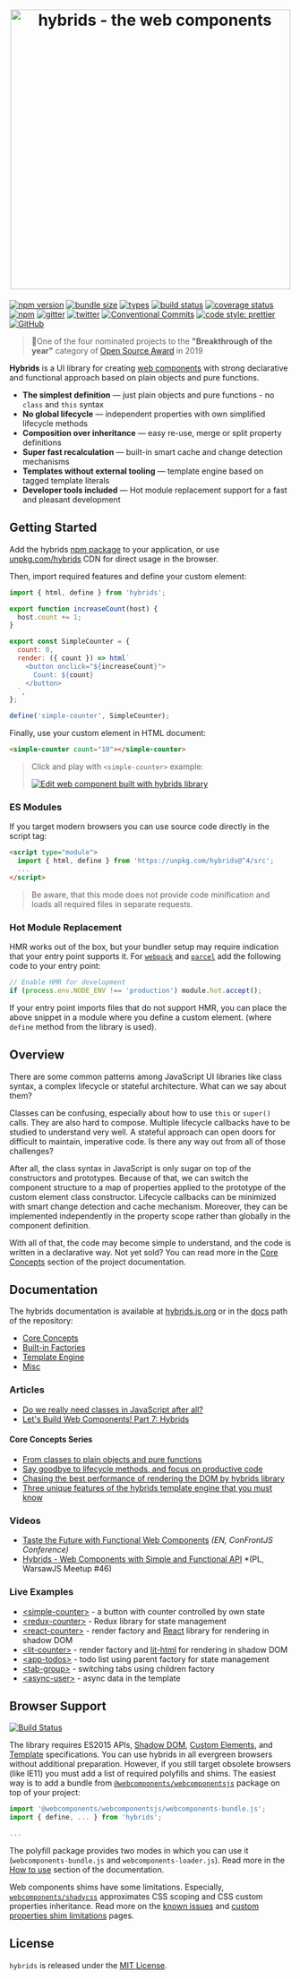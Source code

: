 <h1 align="center">
  <img alt="hybrids - the web components" src="https://raw.githubusercontent.com/hybridsjs/hybrids/master/docs/assets/hybrids-full-logo.svg?sanitize=true" width="500" align="center">
  <br/>
</h1>

[![npm version](https://img.shields.io/npm/v/hybrids.svg?style=flat)](https://www.npmjs.com/package/hybrids)
[![bundle size](https://img.shields.io/bundlephobia/minzip/hybrids.svg?label=minzip)](https://bundlephobia.com/result?p=hybrids)
[![types](https://img.shields.io/npm/types/webcomponents-in-react.svg?style=flat)](https://github.com/hybridsjs/hybrids/blob/master/types/index.d.ts)
[![build status](https://img.shields.io/travis/hybridsjs/hybrids/master.svg?style=flat)](https://travis-ci.com/hybridsjs/hybrids)
[![coverage status](https://img.shields.io/coveralls/github/hybridsjs/hybrids.svg?style=flat)](https://coveralls.io/github/hybridsjs/hybrids?branch=master)
[![npm](https://img.shields.io/npm/dt/hybrids.svg)](https://www.npmjs.com/package/hybrids)
[![gitter](https://img.shields.io/gitter/room/nwjs/nw.js.svg?colorB=893F77)](https://gitter.im/hybridsjs/hybrids)
[![twitter](https://img.shields.io/badge/follow-on%20twitter-4AA1EC.svg)](https://twitter.com/hybridsjs)
[![Conventional Commits](https://img.shields.io/badge/Conventional%20Commits-1.0.0-yellow.svg)](https://conventionalcommits.org)
[![code style: prettier](https://img.shields.io/badge/code_style-prettier-ff69b4.svg)](https://github.com/prettier/prettier)
[![GitHub](https://img.shields.io/github/license/hybridsjs/hybrids.svg)](LICENSE)

> 🏅One of the four nominated projects to the **"Breakthrough of the year"** category of [Open Source Award](https://osawards.com/javascript/) in 2019

**Hybrids** is a UI library for creating [web components](https://www.webcomponents.org/) with strong declarative and functional approach based on plain objects and pure functions.

* **The simplest definition** — just plain objects and pure functions - no `class` and `this` syntax
* **No global lifecycle** — independent properties with own simplified lifecycle methods
* **Composition over inheritance** — easy re-use, merge or split property definitions
* **Super fast recalculation** — built-in smart cache and change detection mechanisms
* **Templates without external tooling** — template engine based on tagged template literals
* **Developer tools included** — Hot module replacement support for a fast and pleasant development

## Getting Started

Add the hybrids [npm package](https://www.npmjs.com/package/hybrids) to your application, or use [unpkg.com/hybrids](https://unpkg.com/hybrids@^4/src) CDN for direct usage in the browser. 

Then, import required features and define your custom element:

```javascript
import { html, define } from 'hybrids';

export function increaseCount(host) {
  host.count += 1;
}

export const SimpleCounter = {
  count: 0,
  render: ({ count }) => html`
    <button onclick="${increaseCount}">
      Count: ${count}
    </button>
  `,
};

define('simple-counter', SimpleCounter);
```

Finally, use your custom element in HTML document:

```html
<simple-counter count="10"></simple-counter>
```

> Click and play with `<simple-counter>` example:
>
> [![Edit <simple-counter> web component built with hybrids library](https://codesandbox.io/static/img/play-codesandbox.svg)](https://codesandbox.io/s/simple-counter-web-component-built-with-hybrids-library-co2ow?file=/src/SimpleCounter.js)

### ES Modules

If you target modern browsers you can use source code directly in the script tag:

```html
<script type="module">
  import { html, define } from 'https://unpkg.com/hybrids@^4/src';
  ...
</script>
```

> Be aware, that this mode does not provide code minification and loads all required files in separate requests.

### Hot Module Replacement

HMR works out of the box, but your bundler setup may require indication that your entry point supports it. For [`webpack`](https://webpack.js.org) and [`parcel`](https://parceljs.org/) add the following code to your entry point:

```javascript
// Enable HMR for development
if (process.env.NODE_ENV !== 'production') module.hot.accept();
```

If your entry point imports files that do not support HMR, you can place the above snippet in a module where you define a custom element. (where `define` method from the library is used).

## Overview

There are some common patterns among JavaScript UI libraries like class syntax, a complex lifecycle or stateful architecture. What can we say about them?

Classes can be confusing, especially about how to use `this` or `super()` calls. They are also hard to compose. Multiple lifecycle callbacks have to be studied to understand very well. A stateful approach can open doors for difficult to maintain, imperative code. Is there any way out from all of those challenges?

After all, the class syntax in JavaScript is only sugar on top of the constructors and prototypes. Because of that, we can switch the component structure to a map of properties applied to the prototype of the custom element class constructor. Lifecycle callbacks can be minimized with smart change detection and cache mechanism. Moreover, they can be implemented independently in the property scope rather than globally in the component definition.

With all of that, the code may become simple to understand, and the code is written in a declarative way. Not yet sold? You can read more in the [Core Concepts](docs/core-concepts/README.md) section of the project documentation.

## Documentation

The hybrids documentation is available at [hybrids.js.org](https://hybrids.js.org) or in the [docs](docs/README.md) path of the repository:

* [Core Concepts](docs/core-concepts/README.md)
* [Built-in Factories](docs/built-in-factories/README.md)
* [Template Engine](docs/template-engine/README.md)
* [Misc](docs/misc/README.md)

### Articles

* [Do we really need classes in JavaScript after all?](https://dev.to/smalluban/do-we-really-need-classes-in-javascript-after-all-91n)
* [Let's Build Web Components! Part 7: Hybrids](https://dev.to/bennypowers/lets-build-web-components-part-7-hybrids-187l)

#### Core Concepts Series

* [From classes to plain objects and pure functions](https://dev.to/smalluban/from-classes-to-plain-objects-and-pure-functions-2gip)
* [Say goodbye to lifecycle methods, and focus on productive code](https://dev.to/smalluban/how-to-say-goodbye-to-lifecycle-methods-and-focus-on-productive-code-175)
* [Chasing the best performance of rendering the DOM by hybrids library](https://dev.to/smalluban/chasing-the-best-performance-of-rendering-the-dom-by-hybrids-library-436d)
* [Three unique features of the hybrids template engine that you must know](https://dev.to/smalluban/three-unique-features-of-the-hybrids-template-engine-that-you-must-know-5ada)

### Videos

* [Taste the Future with Functional Web Components](https://youtu.be/WZ1MEHuxHGg) *(EN, ConFrontJS Conference)*
* [Hybrids - Web Components with Simple and Functional API](https://youtu.be/ni0d34Yrugk) *(PL, WarsawJS Meetup #46)

### Live Examples

* [&lt;simple-counter&gt;](https://codesandbox.io/s/simple-counter-web-component-built-with-hybrids-library-co2ow?file=/src/SimpleCounter.js) - a button with counter controlled by own state
* [&lt;redux-counter&gt;](https://codesandbox.io/s/redux-counter-web-component-built-with-hybrids-library-jrqzp?file=/src/ReduxCounter.js) - Redux library for state management
* [&lt;react-counter&gt;](https://codesandbox.io/s/react-counter-web-component-built-with-hybrids-library-u0g8k?file=/src/ReactCounter.jsx) - render factory and [React](https://reactjs.org/) library for rendering in shadow DOM
* [&lt;lit-counter&gt;](https://codesandbox.io/s/lit-counter-web-component-built-with-hybrids-library-qoqb5?file=/src/LitCounter.js) - render factory and [lit-html](https://lit-html.polymer-project.org/) for rendering in shadow DOM
* [&lt;app-todos&gt;](https://codesandbox.io/s/app-todos-web-components-built-with-hybrids-library-behpb?file=/src/index.js) - todo list using parent factory for state management
* [&lt;tab-group&gt;](https://codesandbox.io/s/tab-group-web-component-built-with-hybrids-library-e2t3e?file=/src/index.js) - switching tabs using children factory
* [&lt;async-user&gt;](https://codesandbox.io/s/async-user-web-component-built-with-hybrids-library-fhx3j?file=/src/AsyncUser.js) - async data in the template

## Browser Support

[![Build Status](https://app.saucelabs.com/browser-matrix/hybrids.svg)](https://app.saucelabs.com/open_sauce/user/hybrids/builds)

The library requires ES2015 APIs, [Shadow DOM](https://w3c.github.io/webcomponents/spec/shadow/), [Custom Elements](https://www.w3.org/TR/custom-elements/), and [Template](https://www.w3.org/TR/html-templates/) specifications. You can use hybrids in all evergreen browsers without additional preparation. However, if you still target obsolete browsers (like IE11) you must add a list of required polyfills and shims. The easiest way is to add a bundle from [`@webcomponents/webcomponentsjs`](https://github.com/webcomponents/webcomponentsjs) package on top of your project:

```javascript
import '@webcomponents/webcomponentsjs/webcomponents-bundle.js';
import { define, ... } from 'hybrids';

...
```

The polyfill package provides two modes in which you can use it (`webcomponents-bundle.js` and `webcomponents-loader.js`). Read more in the [How to use](https://github.com/webcomponents/polyfills/tree/master/packages/webcomponentsjs#how-to-use) section of the documentation.

Web components shims have some limitations. Especially, [`webcomponents/shadycss`](https://github.com/webcomponents/polyfills/tree/master/packages/shadycss#shadycss) approximates CSS scoping and CSS custom properties inheritance. Read more on the [known issues](https://github.com/webcomponents/polyfills/tree/master/packages/webcomponentsjs#known-issues) and [custom properties shim limitations](https://www.polymer-project.org/3.0/docs/devguide/custom-css-properties#custom-properties-shim-limitations) pages.

## License

`hybrids` is released under the [MIT License](LICENSE).
